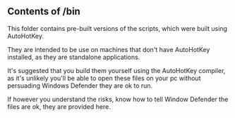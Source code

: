 Contents of /bin
---
This folder contains pre-built versions of the scripts, which were built using AutoHotKey.

They are intended to be use on machines that don't have AutoHotKey installed, as they are standalone applications.

It's suggested that you build them yourself using the AutoHotKey compiler, as it's unlikely you'll be able to open these files on your pc without persuading Windows Defender they are ok to run.

If however you understand the risks, know how to tell Window Defender the files are ok, they are provided here.

